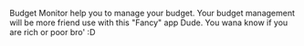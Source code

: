 Budget Monitor help you to manage your budget. Your budget management will be more friend use with this "Fancy" app Dude. You wana know if you are rich or poor bro' :D